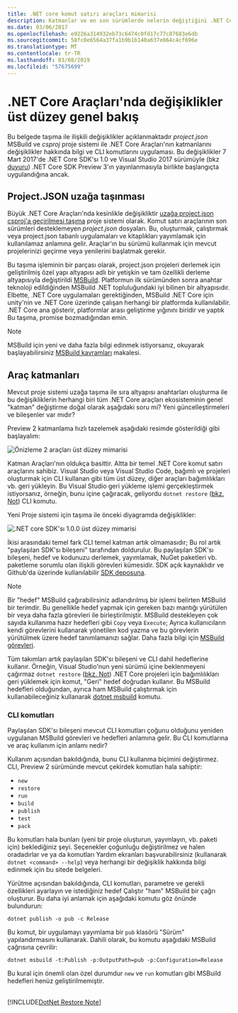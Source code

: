 ```yaml
---
title: .NET core komut satırı araçları mimarisi
description: Katmanlar ve en son sürümlerde nelerin değiştiğini .NET Core hakkında bilgi edinin.
ms.date: 03/06/2017
ms.openlocfilehash: e9226a314932eb73c6474c0fd17c77c87683e6db
ms.sourcegitcommit: 58fc0e6564a37fa1b9b1b140a637e864c4cf696e
ms.translationtype: MT
ms.contentlocale: tr-TR
ms.lasthandoff: 03/08/2019
ms.locfileid: "57675699"
---
```

# <a name="high-level-overview-of-changes-in-the-net-core-tools"></a>.NET Core Araçları'nda değişiklikler üst düzey genel bakış

Bu belgede taşıma ile ilişkili değişiklikler açıklanmaktadır *project.json* MSBuild ve *csproj* proje sistemi ile .NET Core Araçları'nın katmanlarını değişiklikler hakkında bilgi ve CLI komutlarını uygulaması. Bu değişiklikler 7 Mart 2017'de .NET Core SDK'sı 1.0 ve Visual Studio 2017 sürümüyle (bkz [duyuru](https://devblogs.microsoft.com/dotnet/announcing-net-core-tools-1-0/)) .NET Core SDK Preview 3'ın yayınlanmasıyla birlikte başlangıçta uygulandığına ancak.

## <a name="moving-away-from-projectjson"></a>Project.JSON uzağa taşınması
Büyük .NET Core Araçları'nda kesinlikle değişikliktir [uzağa project.json csproj'a geçirilmesi taşıma](https://devblogs.microsoft.com/dotnet/changes-to-project-json/) proje sistemi olarak. Komut satırı araçlarının son sürümleri desteklemeyen *project.json* dosyaları. Bu, oluşturmak, çalıştırmak veya project.json tabanlı uygulamaları ve kitaplıkları yayımlamak için kullanılamaz anlamına gelir. Araçlar'ın bu sürümü kullanmak için mevcut projelerinizi geçirme veya yenilerini başlatmak gerekir. 

Bu taşıma işleminin bir parçası olarak, project.json projeleri derlemek için geliştirilmiş özel yapı altyapısı adlı bir yetişkin ve tam özellikli derleme altyapısıyla değiştirildi [MSBuild](https://github.com/Microsoft/msbuild). Platformun ilk sürümünden sonra anahtar teknoloji edildiğinden MSBuild .NET topluluğundaki iyi bilinen bir altyapısıdır. Elbette, .NET Core uygulamaları gerektiğinden, MSBuild .NET Core için unity'nin ve .NET Core üzerinde çalışan herhangi bir platformda kullanılabilir. .NET Core ana gösterir, platformlar arası geliştirme yığınını biridir ve yaptık Bu taşıma, promise bozmadığından emin.

> [!NOTE]
> MSBuild için yeni ve daha fazla bilgi edinmek istiyorsanız, okuyarak başlayabilirsiniz [MSBuild kavramları](/visualstudio/msbuild/msbuild-concepts) makalesi. 

## <a name="the-tooling-layers"></a>Araç katmanları
Mevcut proje sistemi uzağa taşıma ile sıra altyapısı anahtarları oluşturma ile bu değişikliklerin herhangi biri tüm .NET Core araçları ekosisteminin genel "katman" değiştirme doğal olarak aşağıdaki soru mi? Yeni güncelleştirmeleri ve bileşenler var mıdır?

Preview 2 katmanlama hızlı tazelemek aşağıdaki resimde gösterildiği gibi başlayalım:

![Önizleme 2 araçları üst düzey mimarisi](media/cli-msbuild-architecture/p2-arch.png)

Katman Araçları'nın oldukça basittir. Altta bir temel .NET Core komut satırı araçlarını sahibiz. Visual Studio veya Visual Studio Code, bağımlı ve projeleri oluşturmak için CLI kullanan gibi tüm üst düzey, diğer araçları bağımlılıkları vb. geri yükleyin. Bu Visual Studio geri yükleme işlemi gerçekleştirmek istiyorsanız, örneğin, bunu içine çağıracak, geliyordu `dotnet restore` ([bkz. Not](#dotnet-restore-note)) CLI komutu. 

Yeni Proje sistemi için taşıma ile önceki diyagramda değişiklikler: 

![.NET core SDK'sı 1.0.0 üst düzey mimarisi](media/cli-msbuild-architecture/p3-arch.png)

İkisi arasındaki temel fark CLI temel katman artık olmamasıdır; Bu rol artık "paylaşılan SDK'sı bileşeni" tarafından doldurulur. Bu paylaşılan SDK'sı bileşeni, hedef ve kodunuzu derlemek, yayımlamak, NuGet paketleri vb. paketleme sorumlu olan ilişkili görevleri kümesidir. SDK açık kaynaklıdır ve Github'da üzerinde kullanılabilir [SDK deposuna](https://github.com/dotnet/sdk). 

> [!NOTE]
> Bir "hedef" MSBuild çağırabilirsiniz adlandırılmış bir işlemi belirten MSBuild bir terimdir. Bu genellikle hedef yapmak için gereken bazı mantığı yürütülen bir veya daha fazla görevleri ile birleştirilmiştir. MSBuild destekleyen çok sayıda kullanıma hazır hedefleri gibi `Copy` veya `Execute`; Ayrıca kullanıcıların kendi görevlerini kullanarak yönetilen kod yazma ve bu görevlerin yürütülmek üzere hedef tanımlamanızı sağlar. Daha fazla bilgi için [MSBuild görevleri](/visualstudio/msbuild/msbuild-tasks). 

Tüm takımları artık paylaşılan SDK'sı bileşeni ve CLI dahil hedeflerine kullanır. Örneğin, Visual Studio'nun yeni sürümü içine beklenmeyeni çağırmaz `dotnet restore` ([bkz. Not](#dotnet-restore-note)) .NET Core projeleri için bağımlılıkları geri yüklemek için komut, "Geri" hedef doğrudan kullanır. Bu MSBuild hedefleri olduğundan, ayrıca ham MSBuild çalıştırmak için kullanabileceğiniz kullanarak [dotnet msbuild](dotnet-msbuild.md) komutu. 

### <a name="cli-commands"></a>CLI komutları
Paylaşılan SDK'sı bileşeni mevcut CLI komutları çoğunu olduğunu yeniden uygulanan MSBuild görevleri ve hedefleri anlamına gelir. Bu CLI komutlarına ve araç kullanım için anlamı nedir? 

Kullanım açısından bakıldığında, bunu CLI kullanma biçimini değiştirmez. CLI, Preview 2 sürümünde mevcut çekirdek komutları hala sahiptir:

* `new`
* `restore`
* `run` 
* `build`
* `publish`
* `test`
* `pack` 

Bu komutları hala bunları (yeni bir proje oluşturun, yayımlayın, vb. paketi için) beklediğiniz şeyi. Seçenekler çoğunluğu değiştirilmez ve halen oradadırlar ve ya da komutları Yardım ekranları başvurabilirsiniz (kullanarak `dotnet <command> --help`) veya herhangi bir değişiklik hakkında bilgi edinmek için bu sitede belgeleri. 

Yürütme açısından bakıldığında, CLI komutları, parametre ve gerekli özellikleri ayarlayın ve istediğiniz hedef Çalıştır "ham" MSBuild bir çağrı oluşturur. Bu daha iyi anlamak için aşağıdaki komutu göz önünde bulundurun: 

   `dotnet publish -o pub -c Release`
    
Bu komut, bir uygulamayı yayımlama bir `pub` klasörü "Sürüm" yapılandırmasını kullanarak. Dahili olarak, bu komutu aşağıdaki MSBuild çağrısına çevrilir: 

   `dotnet msbuild -t:Publish -p:OutputPath=pub -p:Configuration=Release`

Bu kural için önemli olan özel durumdur `new` ve `run` komutları gibi MSBuild hedefleri henüz geliştirilmemiştir.

<a name="dotnet-restore-note"></a>  
[!INCLUDE[DotNet Restore Note](~/includes/dotnet-restore-note.md)]
